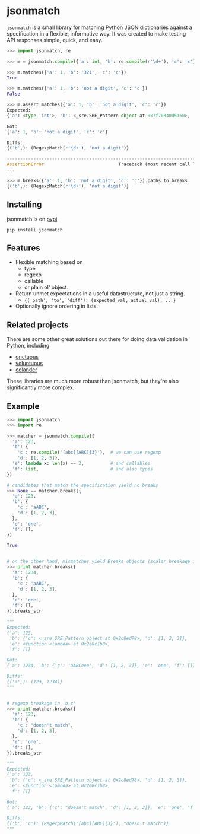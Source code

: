 jsonmatch
=========

`jsonmatch` is a small library for matching Python JSON dictionaries against a
specification in a flexible, informative way. It was created to make testing
API responses simple, quick, and easy.

```python
>>> import jsonmatch, re

>>> m = jsonmatch.compile({'a': int, 'b': re.compile(r'\d+'), 'c': 'c'})

>>> m.matches({'a': 1, 'b': '321', 'c': 'c'})
True

>>> m.matches({'a': 1, 'b': 'not a digit', 'c': 'c'})
False

>>> m.assert_matches({'a': 1, 'b': 'not a digit', 'c': 'c'})
Expected:
{'a': <type 'int'>, 'b': <_sre.SRE_Pattern object at 0x7f70340d5160>, 'c': 'c'}

Got:
{'a': 1, 'b': 'not a digit', 'c': 'c'}

Diffs:
{('b',): (RegexpMatch(r'\d+'), 'not a digit')}

---------------------------------------------------------------------------
AssertionError                            Traceback (most recent call last)
...

>>> m.breaks({'a': 1, 'b': 'not a digit', 'c': 'c'}).paths_to_breaks
{('b',): (RegexpMatch(r'\d+'), 'not a digit')}
```

## Installing

jsonmatch is on [pypi](https://pypi.python.org/pypi/jsonmatch)

```
pip install jsonmatch
```


## Features

- Flexible matching based on 
    - type 
    - regexp 
    - callable 
    - or plain ol' object.
- Return unmet expectations in a useful datastructure, not just 
  a string.
    - `{('path', 'to', 'diff'): (expected_val, actual_val), ...}`
- Optionally ignore ordering in lists.
 

## Related projects

There are some other great solutions out there for doing data validation in
Python, including

- [onctuous](https://pypi.python.org/pypi/onctuous)
- [voluptuous](https://github.com/alecthomas/voluptuous)
- [colander](http://docs.pylonsproject.org/projects/colander/en/latest/basics.html#defining-a-colander-schema)

These libraries are much more robust than jsonmatch, but they're also 
significantly more complex.
 

## Example

```python
>>> import jsonmatch
>>> import re

>>> matcher = jsonmatch.compile({
  'a': 123,
  'b': {
    'c': re.compile('[abc][ABC]{3}'),  # we can use regexp
    'd': [1, 2, 3]},
  'e': lambda x: len(x) == 3,          # and callables
  'f': list,                           # and also types
})

# candidates that match the specification yield no breaks
>>> None == matcher.breaks({
  'a': 123,
  'b': {
    'c': 'aABC',
    'd': [1, 2, 3],
  },
  'e': 'one',
  'f': [],
})

True


# on the other hand, mismatches yield Breaks objects (scalar breakage in 'a')
>>> print matcher.breaks({
  'a': 1234,
  'b': {
    'c': 'aABC',
    'd': [1, 2, 3],
  },
  'e': 'one',
  'f': [],
}).breaks_str

"""
Expected:
{'a': 123,
 'b': {'c': <_sre.SRE_Pattern object at 0x2c8ed78>, 'd': [1, 2, 3]},
 'e': <function <lambda> at 0x2e8c1b8>,
 'f': []}

Got:
{'a': 1234, 'b': {'c': 'aABCeee', 'd': [1, 2, 3]}, 'e': 'one', 'f': []}

Diffs:
{('a',): (123, 1234)}
"""


# regexp breakage in 'b.c'
>>> print matcher.breaks({
  'a': 123,
  'b': {
    'c': "doesn't match",
    'd': [1, 2, 3],
  },
  'e': 'one',
  'f': [],
}).breaks_str

"""
Expected:
{'a': 123,
 'b': {'c': <_sre.SRE_Pattern object at 0x2c8ed78>, 'd': [1, 2, 3]},
 'e': <function <lambda> at 0x2e8c1b8>,
 'f': []}

Got:
{'a': 123, 'b': {'c': "doesn't match", 'd': [1, 2, 3]}, 'e': 'one', 'f': []}

Diffs:
{('b', 'c'): (RegexpMatch('[abc][ABC]{3}'), "doesn't match")}
"""
```

